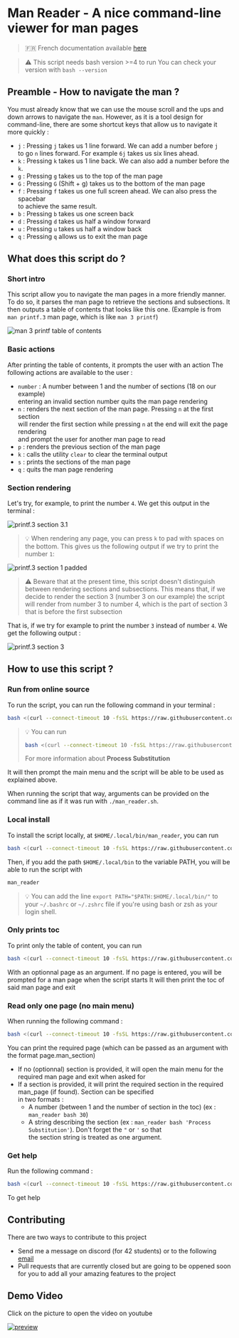 # Man Reader - A nice command-line viewer for man pages

> :fr: French documentation available [here](/docs/README.fr.md)

> :warning: This script needs bash version >=4 to run
> You can check your version with `bash --version`

## Preamble - How to navigate the man ?

You must already know that we can use the mouse scroll and the ups and down
arrows to navigate the `man`. However, as it is a tool design for command-line,
there are some shortcut keys that allow us to navigate it more quickly :
- `j` : Pressing `j` takes us 1 line forward. We can add a number before `j` \
to go `n` lines forward. For example `6j` takes us six lines ahead.
- `k` : Pressing `k` takes us 1 line back. We can also add a number before the \
`k`.
- `g` : Pressing `g` takes us to the top of the man page
- `G` : Pressing `G` (Shift + g) takes us to the bottom of the man page
- `f` : Pressing `f` takes us one full screen ahead. We can also press the spacebar \
to achieve the same result.
- `b` : Pressing `b` takes us one screen back
- `d` : Pressing `d` takes us half a window forward
- `u` : Pressing `u` takes us half a window back
- `q` : Pressing `q` allows us to exit the man page

## What does this script do ?

### Short intro

This script allow you to navigate the man pages in a more friendly manner.
To do so, it parses the man page to retrieve the sections and subsections.
It then outputs a table of contents that looks like this one.
(Example is from `man printf.3` man page, which is like `man 3 printf`)

![man 3 printf table of contents](/assets/printf3_toc.png "man 3 printf")

### Basic actions

After printing the table of contents, it prompts the user with an action
The following actions are available to the user :
- `number` : A number between 1 and the number of sections (18 on our example) \
entering an invalid section number quits the man page rendering
- `n` : renders the next section of the man page. Pressing `n` at the first section \
will render the first section while pressing `n` at the end will exit the page rendering \
and prompt the user for another man page to read
- `p` : renders the previous section of the man page
- `k` : calls the utility `clear` to clear the terminal output
- `s` : prints the sections of the man page
- `q` : quits the man page rendering


### Section rendering

Let's try, for example, to print the number `4`. We get this output in the terminal :

![printf.3 section 3.1](/assets/printf3-4.png "section 3.1 of printf in section 3")

> :bulb: When rendering any page, you can press `k` to pad with spaces on the bottom.
> This gives us the following output if we try to print the number `1`: 

![printf.3 section 1 padded](/assets/printf3-1_padded.png "section 1 of printf in section 3 with padding")

> :warning: Beware that at the present time, this script doesn't distinguish between rendering
> sections and subsections. This means that, if we decide to render the section 3 (number 3 on our example)
> the script will render from number 3 to number 4, which is the part of section 3 that is before the first
> subsection

That is, if we try for example to print the number `3` instead of number `4`. We get the following output :

![printf.3 section 3](/assets/printf3-3.png "section 3 of printf in section 3")

## How to use this script ?

### Run from online source

To run the script, you can run the following command in your terminal :

```bash
bash <(curl --connect-timeout 10 -fsSL https://raw.githubusercontent.com/nsainton/man_reader/master/man_reader.sh)
```

<blockquote>

:bulb: You can run 
```bash
bash <(curl --connect-timeout 10 -fsSL https://raw.githubusercontent.com/nsainton/man_reader/master/man_reader.sh) bash 'Process Substitution'
```
For more information about **Process Substitution**

</blockquote>

It will then prompt the main menu and the script will be able to be used as explained above.

When running the script that way, arguments can be provided on the command line as if it was run with `./man_reader.sh`.

### Local install

To install the script locally, at `$HOME/.local/bin/man_reader`, you can run 
```bash
bash <(curl --connect-timeout 10 -fsSL https://raw.githubusercontent.com/nsainton/man_reader/master/man_reader.sh) -i
```
Then, if you add the path `$HOME/.local/bin` to the variable PATH, you will be able to run the script with
```bash
man_reader
```

> :bulb: You can add the line `export PATH="$PATH:$HOME/.local/bin/"` to your `~/.bashrc` or `~/.zshrc` file if you're
> using bash or zsh as your login shell.

### Only prints toc

To print only the table of content, you can run
```bash
bash <(curl --connect-timeout 10 -fsSL https://raw.githubusercontent.com/nsainton/man_reader/master/man_reader.sh) -l [page]
```
With an optionnal page as an argument. If no page is entered, you will be prompted for a man page when the script starts
It will then print the toc of said man page and exit

### Read only one page (no main menu)

When running the following command :
```bash
bash <(curl --connect-timeout 10 -fsSL https://raw.githubusercontent.com/nsainton/man_reader/master/man_reader.sh) page [section]
```
You can print the required page (which can be passed as an argument with the format page.man\_section)
- If no (optionnal) section is provided, it will open the main menu for the required man page and exit when asked for
- If a section is provided, it will print the required section in the required man\_page (if found). Section can be specified \
in two formats :
	- A number (between 1 and the number of section in the toc) (ex : `man_reader bash 30`)
	- A string describing the section (ex : `man_reader bash 'Process Substitution'`). Don't forget the `"` or `'` so that \
the section string is treated as one argument.

### Get help

Run the following command :
```bash
bash <(curl --connect-timeout 10 -fsSL https://raw.githubusercontent.com/nsainton/man_reader/master/man_reader.sh) -h
```
To get help

## Contributing

There are two ways to contribute to this project
- Send me a message on discord (for 42 students) or to the following [email](mailto:nsainton@student.42.fr?subject=[man_reader])
- Pull requests that are currently closed but are going to be oppened soon for you to add all your amazing features to the project

## Demo Video

Click on the picture to open the video on youtube

[![preview](/assets/thumbnail.png)](https://youtu.be/vxxwOgG8tA4)
